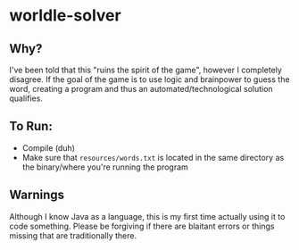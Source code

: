 # worldle-solver

## Why?
I've been told that this "ruins the spirit of the game", however I completely disagree. If the goal of the game is to use logic and brainpower to guess the word, creating a program and thus an automated/technological solution qualifies.

## To Run:
- Compile (duh)
- Make sure that `resources/words.txt` is located in the same directory as the binary/where you're running the program

## Warnings
Although I know Java as a language, this is my first time actually using it to code something. Please be forgiving if there are blaitant errors or things missing that are traditionally there.
